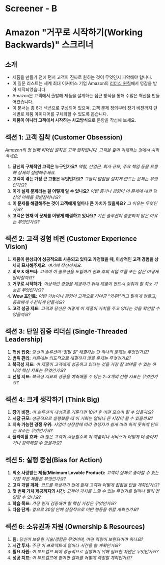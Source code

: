 # Screener - B
# Amazon "거꾸로 시작하기(Working Backwards)" 스크리너

## 소개
- 제품을 만들기 전에 먼저 고객이 진짜로 원하는 것이 무엇인지 파악해야 합니다.  
- 이 질문 리스트는 세계 최대 이커머스 기업 Amazon의 [리더십 원칙](https://www.amazon.jobs/content/en/our-workplace/leadership-principles)에서 영감을 받아 제작되었습니다.  
- Amazon은 고객에서 출발해 제품을 설계하는 접근 방식을 통해 수많은 혁신을 만들어왔습니다.  
- 이 문서는 총 6개 섹션으로 구성되어 있으며, 고객 문제 정의부터 장기 비전까지 단계별로 제품 아이디어를 구체화할 수 있도록 돕습니다.  
- **제품이 아니라 고객에서 시작하는 사고방식**으로 문항을 작성해 보세요.

## 섹션 1: 고객 집착 (Customer Obsession)
*Amazon의 첫 번째 리더십 원칙은 고객 집착입니다. 고객을 깊이 이해하는 것에서 시작하세요:*

1. **당신의 구체적인 고객은 누구인가요?** *역할, 산업군, 회사 규모, 주요 책임 등을 포함해 상세히 설명해주세요.*  
2. **고객이 겪는 가장 큰 고통은 무엇인가요?** *그들이 밤잠을 설치게 만드는 문제는 무엇인가요?*
3. **이게 실제 문제라는 걸 어떻게 알 수 있나요?** *어떤 증거나 경험이 이 문제에 대한 당신의 이해를 뒷받침하나요?*  
4. **이 문제를 해결해주는 것이 고객에게 얼마나 큰 가치가 있을까요?** *그 이유는 무엇인가요?*
5. **고객은 현재 이 문제를 어떻게 해결하고 있나요?** *기존 솔루션이 충분하지 않은 이유는 무엇인가요?*  

## 섹션 2: 고객 경험 비전 (Customer Experience Vision)
1. **제품이 완성되어 성공적으로 사용되고 있다고 가정했을 때, 이상적인 고객 경험을 상세히 묘사해주세요.** *여기에 작성하세요.*  
2. **비포 & 애프터:** *고객이 이 솔루션을 도입하기 전과 후의 작업 흐름 또는 삶은 어떻게 달라질까요?*  
3. **거꾸로 시작하기:** *이상적인 경험을 제공하기 위해 제품이 반드시 갖춰야 할 최소 기능은 무엇인가요?*  
4. **Wow 포인트:** *어떤 기능이나 경험이 고객으로 하여금 “와우!”라고 말하게 만들고, 동료에게 추천하게 만들까요?*  
5. **고객 성공 지표:** *고객과 당신은 어떻게 이 제품이 가치를 주고 있다는 것을 확인할 수 있을까요?*  

## 섹션 3: 단일 집중 리더십 (Single-Threaded Leadership)

1. **핵심 집중:** *당신의 솔루션이 ‘정말 잘’ 해결하는 단 하나의 문제는 무엇인가요?*  
2. **범위 관리:** *처음에는 의도적으로 해결하지 않을 문제는 무엇인가요?*  
3. **북극성 지표:** *이 제품이 고객에게 성공하고 있다는 것을 가장 잘 보여줄 수 있는 하나의 핵심 지표는 무엇인가요?*  
4. **선행 지표:** *북극성 지표의 성공을 예측해줄 수 있는 2~3개의 선행 지표는 무엇인가요?*  

## 섹션 4: 크게 생각하기 (Think Big)

1. **장기 비전:** *이 솔루션이 대성공을 거둔다면 10년 후 어떤 모습이 될 수 있을까요?*  
2. **시장 규모:** *성공적으로 실행했을 때 이 기회는 얼마나 큰 시장이 될 수 있을까요?*  
3. **지속 가능한 경쟁 우위:** *사업이 성장함에 따라 경쟁자가 쉽게 따라 하지 못하게 만드는 요소는 무엇인가요?*  
4. **플라이휠 효과:** *더 많은 고객이 사용할수록 이 제품이나 서비스가 어떻게 더 좋아지거나 강력해질 수 있을까요?*  

## 섹션 5: 실행 중심(Bias for Action)

1. **최소 사랑받는 제품(Minimum Lovable Product):** *고객이 실제로 좋아할 수 있는 가장 작은 제품은 무엇인가요?*  
2. **고객 개발 계획:** *코드를 작성하기 전에 잠재 고객과 어떻게 접점을 만들 계획인가요?*  
3. **첫 번째 가치 제공까지의 시간:** *고객이 가치를 느낄 수 있는 무언가를 얼마나 빨리 전달할 수 있나요?*  
4. **학습 목표:** *가장 먼저 검증해야 할 핵심 가정은 무엇인가요?*  
5. **다음 단계:** *앞으로 30일 안에 실질적으로 어떤 행동을 취할 계획인가요?*  

## 섹션 6: 소유권과 자원 (Ownership & Resources)

1. **팀:** *당신이 보유한 기술/경험은 무엇이며, 어떤 역량이 보완되어야 하나요?*  
2. **시간 투자:** *주당 이 프로젝트에 얼마나 시간을 쓸 계획인가요?*  
3. **필요 자원:** *이 부트캠프 외에 성공적으로 실행하기 위해 필요한 자원은 무엇인가요?*  
4. **성공 지표:** *이 부트캠프에 참여한 결과를 어떻게 측정할 계획인가요?*  

